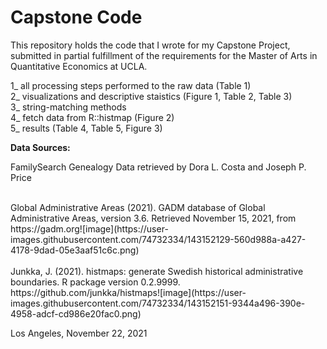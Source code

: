 # Capstone Code

This repository holds the code that I wrote for my Capstone Project, <BR>
submitted in partial fulfillment of the requirements for the Master of Arts in Quantitative Economics at UCLA.

1_   all processing steps performed to the raw data (Table 1) <BR> 
2_   visualizations and descriptive staistics (Figure 1, Table 2, Table 3) <BR>
3_   string-matching methods <BR>
4_   fetch data from R::histmap (Figure 2) <BR>
5_   results (Table 4, Table 5, Figure 3) <BR>

**Data Sources:** <BR>
  
FamilySearch Genealogy Data retrieved by Dora L. Costa and Joseph P. Price <BR>

<BR>
Global Administrative Areas (2021). GADM database of Global Administrative Areas, version 3.6. Retrieved November 15, 2021, from https://gadm.org![image](https://user-images.githubusercontent.com/74732334/143152129-560d988a-a427-4178-9dad-05e3aaf51c6c.png) <BR>
<BR>
Junkka, J. (2021). histmaps: generate Swedish historical administrative boundaries. R package version 0.2.9999. https://github.com/junkka/histmaps![image](https://user-images.githubusercontent.com/74732334/143152151-9344a496-390e-4958-adcf-cd986e20fac0.png) <BR>

  
Los Angeles,
November 22, 2021
